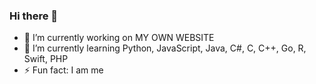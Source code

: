 ### Hi there 👋

- 🔭 I’m currently working on MY OWN WEBSITE
- 🌱 I’m currently learning Python, JavaScript, Java, C#, C, C++, Go, R, Swift, PHP
- ⚡ Fun fact: I am me

<!--
**Dili3n/Dili3n** is a ✨ _special_ ✨ repository because its `README.md` (this file) appears on your GitHub profile.

Here are some ideas to get you started:

- 🔭 I’m currently working on ...
- 🌱 I’m currently learning ...
- 👯 I’m looking to collaborate on ...
- 🤔 I’m looking for help with ...
- 💬 Ask me about ...
- 📫 How to reach me: ...
- 😄 Pronouns: ...
- ⚡ Fun fact: ...
-->
